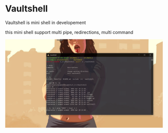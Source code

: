 # Vaultshell
Vaultshell is mini shell in developement

this mini shell support multi pipe, redirections, multi command

![Image](capture.png)